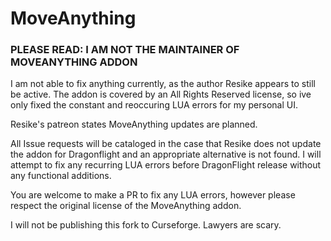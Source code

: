 # MoveAnything

### PLEASE READ: I AM NOT THE MAINTAINER OF MOVEANYTHING ADDON

I am not able to fix anything currently, as the author Resike appears to still be active. The addon is covered by an All Rights Reserved license, so ive only fixed the constant and reoccuring LUA errors for my personal UI.

Resike's patreon states MoveAnything updates are planned.

All Issue requests will be cataloged in the case that Resike does not update the addon for Dragonflight and an appropriate alternative is not found. I will attempt to fix any recurring LUA errors before DragonFlight release without any functional additions. 

You are welcome to make a PR to fix any LUA errors, however please respect the original license of the MoveAnything addon.

I will not be publishing this fork to Curseforge. Lawyers are scary.
